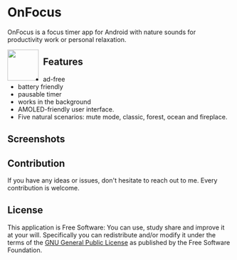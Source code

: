 # OnFocus


OnFocus is a focus timer app for Android with nature sounds for productivity work or personal relaxation.

[<img src="https://upload.wikimedia.org/wikipedia/commons/thumb/c/cd/Get_it_on_Google_play.svg/500px-Get_it_on_Google_play.svg.png" style="float: left; padding-right: 10px;" height="70">](https://play.google.com/store/apps/details?id=com.serktech.onfocus)

## Features

* ad-free
* battery friendly
* pausable timer
* works in the background
* AMOLED-friendly user interface.
* Five natural scenarios: mute mode, classic, forest, ocean and fireplace.


## Screenshots


## Contribution
If you have any ideas or issues, don't hesitate to reach out to me. Every contribution is welcome.


## License

This application is Free Software: You can use, study share and improve it at your
will. Specifically you can redistribute and/or modify it under the terms of the
[GNU General Public License](https://www.gnu.org/licenses/gpl.html) as
published by the Free Software Foundation.

